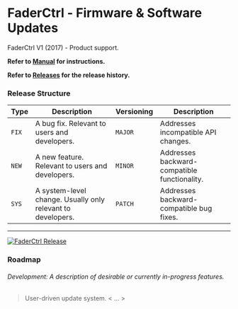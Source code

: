 # FaderCtrl - Firmware & Software Updates

FaderCtrl V1 (2017) - Product support. <p>
<strong> Refer to [Manual](MANUAL.md) for instructions. </strong>

<strong> Refer to [Releases](https://github.com/coreyackland/faderctrl/releases) for the release history. </strong>

### Release Structure </strong>

| **Type** | **Description**                                             | **Versioning** | **Description**                              |
|----------|-------------------------------------------------------------|----------------|----------------------------------------------|
| `FIX`   | A bug fix. Relevant to users and developers.                | `MAJOR`        | Addresses incompatible API changes.          |
| `NEW`   | A new feature. Relevant to users and developers.            | `MINOR`        | Addresses backward-compatible functionality. |
| `SYS`   | A system-level change. Usually only relevant to developers. | `PATCH`        | Addresses backward-compatible bug fixes.     |

---

[![FaderCtrl Release](https://img.shields.io/github/v/release/coreyackland/faderctrl?label=Latest%20Release&color=orange&labelColor=lightGrey&logo=github&logoColor=white&style=for-the-badge)](https://github.com/coreyackland/faderctrl/releases/latest)


### Roadmap

<em><h6>Development: A description of desirable or currently in-progress features. </h6></em>
> User-driven update system.
> < ... >
